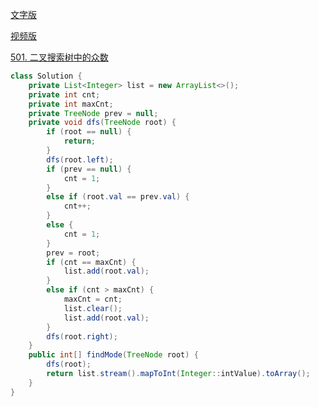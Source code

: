 [文字版](https://programmercarl.com/0501.%E4%BA%8C%E5%8F%89%E6%90%9C%E7%B4%A2%E6%A0%91%E4%B8%AD%E7%9A%84%E4%BC%97%E6%95%B0.html)

[视频版](https://www.bilibili.com/video/BV1fD4y117gp)

[501. 二叉搜索树中的众数](https://leetcode.cn/problems/find-mode-in-binary-search-tree)

```Java
class Solution {
    private List<Integer> list = new ArrayList<>();
    private int cnt;
    private int maxCnt;
    private TreeNode prev = null;
    private void dfs(TreeNode root) {
        if (root == null) {
            return;
        }
        dfs(root.left);
        if (prev == null) {
            cnt = 1;
        }
        else if (root.val == prev.val) {
            cnt++;
        }
        else {
            cnt = 1;
        }
        prev = root;
        if (cnt == maxCnt) {
            list.add(root.val);
        }
        else if (cnt > maxCnt) {
            maxCnt = cnt;
            list.clear();
            list.add(root.val);
        }
        dfs(root.right);
    }
    public int[] findMode(TreeNode root) {
        dfs(root);
        return list.stream().mapToInt(Integer::intValue).toArray();
    }
}
```